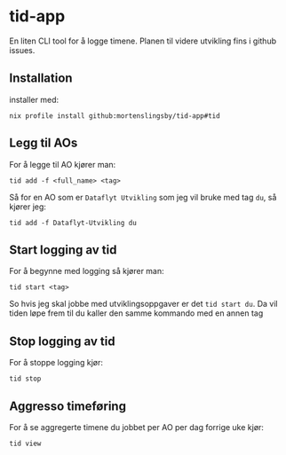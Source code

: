 # tid-app

En liten CLI tool for å logge timene. Planen til videre utvikling fins i github issues.

## Installation
installer med:
```
nix profile install github:mortenslingsby/tid-app#tid
```

## Legg til AOs
For å legge til AO kjører man:
```
tid add -f <full_name> <tag> 
```
Så for en AO som er `Dataflyt Utvikling` som jeg vil bruke med tag `du`, så kjører jeg:
```
tid add -f Dataflyt-Utvikling du
```

## Start logging av tid
For å begynne med logging så kjører man:
```
tid start <tag>
```
So hvis jeg skal jobbe med utviklingsoppgaver er det `tid start du`. Da vil tiden løpe frem til du kaller den samme kommando med en annen tag

## Stop logging av tid
For å stoppe logging kjør:
```
tid stop
```

## Aggresso timeføring
For å se aggregerte timene du jobbet per AO per dag forrige uke kjør:
```
tid view
```

